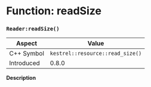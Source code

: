 
# Function: readSize
### `Reader:readSize()`

| Aspect | Value |
| --- | --- |
| C++ Symbol | `kestrel::resource::read_size()` |
| Introduced | 0.8.0 |

**Description**


